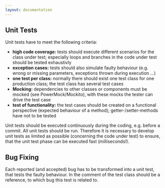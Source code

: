 ```yaml
---
layout: documentation
---
```

Unit Tests
----------

Unit tests have to meet the following criteria:

-   **high code coverage:** tests should execute different scenarios for
    the class under test; especially loops and branches in the code
    under test should be tested exhaustivly
-   **exception cases:** tests should also simulate faulty behaviour
    (e.g. wrong or missing parameters, exceptions thrown during
    execution …)
-   **one test per class:** normally there should exist one test class
    for one production class; the test class has several test cases
-   **Mocking:** dependencies to other classes or components must be
    mocked (see PowerMock/Mockito), with these mocks the tester can
    drive the test case
-   **test of functionality:** the test cases should be created on a
    functional perspective (expected behaviour of a method);
    getter-/setter-methods have not to be tested

Unit tests should be executed continuously during the coding, e.g.
before a commit. All unit tests should be run. Therefore it is necessary
to develop unit tests as limited as possible (concerning the code under
test) to ensure, that the unit test phase can be executed fast
(milliseconds!).

Bug Fixing
----------

Each reported (and accepted) bug has to be transformed into a unit test,
that tests the faulty behaviour. In the comment of the test class should
be a reference, to which bug this test is related to.
